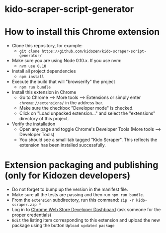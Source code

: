 kido-scraper-script-generator
=============================

# How to install this Chrome extension
- Clone this repository, for example:
    - `git clone https://github.com/kidozen/kido-scraper-script-generator/`
- Make sure you are using Node 0.10.x. If you use nvm:
    - `nvm use 0.10`
- Install all project dependencies
    - `npm install`
- Execute the build that will "browserify" the project
    - `npm run bundle`
- Install this extension in Chrome
    - Go to Chrome --> More tools --> Extensions or simply enter `chrome://extensions/` in the address bar.
    - Make sure the checkbox "Developer mode" is checked.
    - Click on "Load unpacked extension..." and select the "extensions" directory of this project.
- Verify the installation
    - Open any page and toggle Chrome's Developer Tools (More tools --> Developer Tools)
    - You should see a small tab tagged "Kido Scraper". This reflects the extension has been installed successfully.

# Extension packaging and publishing (only for Kidozen developers)
- Do not forget to bump up the version in the manifest file.
- Make sure all the tests are passing and then run `npm run bundle`.
- From the `extension` subdirectory, run this command: `zip -r kido-scraper.zip *`
- Log in to [Chrome Web Store Developer Dashboard](https://chrome.google.com/webstore/developer) (ask someone for the proper credentials)
- `Edit` the listing item corresponding to this extension and upload the new package using the button `Upload updated package`
